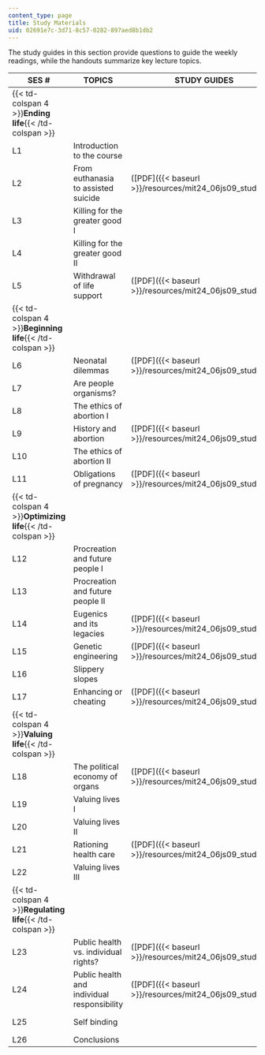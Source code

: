 ```yaml
---
content_type: page
title: Study Materials
uid: 02691e7c-3d71-8c57-0282-897aed8b1db2
---
```


The study guides in this section provide questions to guide the weekly readings, while the handouts summarize key lecture topics.

| SES # | TOPICS | STUDY GUIDES | HANDOUTS |
| --- | --- | --- | --- |
| {{< td-colspan 4 >}}**Ending life**{{< /td-colspan >}} ||||
| L1 | Introduction to the course | &nbsp; |
| L2 | From euthanasia to assisted suicide | ([PDF]({{< baseurl >}}/resources/mit24_06js09_study02)) | &nbsp; |
| L3 | Killing for the greater good I | &nbsp; | ([PDF]({{< baseurl >}}/resources/mit24_06js09_handout03)) |
| L4 | Killing for the greater good II | &nbsp; | ([PDF]({{< baseurl >}}/resources/mit24_06js09_handout04)) |
| L5 | Withdrawal of life support | ([PDF]({{< baseurl >}}/resources/mit24_06js09_study05)) | &nbsp; |
| {{< td-colspan 4 >}}**Beginning life**{{< /td-colspan >}} ||||
| L6 | Neonatal dilemmas | ([PDF]({{< baseurl >}}/resources/mit24_06js09_study06)) | &nbsp; |
| L7 | Are people organisms? | &nbsp; | ([PDF]({{< baseurl >}}/resources/mit24_06js09_handout07)) |
| L8 | The ethics of abortion I | &nbsp; | ([PDF]({{< baseurl >}}/resources/mit24_06js09_handout08)) |
| L9 | History and abortion | ([PDF]({{< baseurl >}}/resources/mit24_06js09_study09)) | &nbsp; |
| L10 | The ethics of abortion II | &nbsp; | ([PDF]({{< baseurl >}}/resources/mit24_06js09_handout10)) |
| L11 | Obligations of pregnancy | ([PDF]({{< baseurl >}}/resources/mit24_06js09_study11)) | &nbsp; |
| {{< td-colspan 4 >}}**Optimizing life**{{< /td-colspan >}} ||||
| L12 | Procreation and future people I | &nbsp; | ([PDF]({{< baseurl >}}/resources/mit24_06js09_handout12)) |
| L13 | Procreation and future people II | &nbsp; | ([PDF]({{< baseurl >}}/resources/mit24_06js09_handout13)) |
| L14 | Eugenics and its legacies | ([PDF]({{< baseurl >}}/resources/mit24_06js09_study14)) | &nbsp; |
| L15 | Genetic engineering | ([PDF]({{< baseurl >}}/resources/mit24_06js09_study15)) | &nbsp; |
| L16 | Slippery slopes | &nbsp; | ([PDF]({{< baseurl >}}/resources/mit24_06js09_handout16)) |
| L17 | Enhancing or cheating | ([PDF]({{< baseurl >}}/resources/mit24_06js09_study17)) | &nbsp; |
| {{< td-colspan 4 >}}**Valuing life**{{< /td-colspan >}} ||||
| L18 | The political economy of organs | ([PDF]({{< baseurl >}}/resources/mit24_06js09_study18)) | &nbsp; |
| L19 | Valuing lives I | &nbsp; | ([PDF]({{< baseurl >}}/resources/mit24_06js09_handout19)) |
| L20 | Valuing lives II | &nbsp; | ([PDF]({{< baseurl >}}/resources/mit24_06js09_handout20)) |
| L21 | Rationing health care | ([PDF]({{< baseurl >}}/resources/mit24_06js09_study21)) | &nbsp; |
| L22 | Valuing lives III | &nbsp; |
| {{< td-colspan 4 >}}**Regulating life**{{< /td-colspan >}} ||||
| L23 | Public health vs. individual rights? | ([PDF]({{< baseurl >}}/resources/mit24_06js09_study23)) | &nbsp; |
| L24 | Public health and individual responsibility | ([PDF]({{< baseurl >}}/resources/mit24_06js09_study24)) | &nbsp; |
| L25 | Self binding | &nbsp; | ([PDF]({{< baseurl >}}/resources/mit24_06js09_handout25)) |
| L26 | Conclusions | &nbsp; |